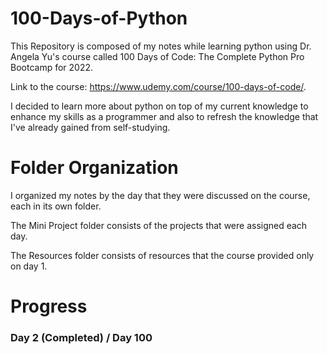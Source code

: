 # 100-Days-of-Python

This Repository is composed of my notes while learning python using Dr. Angela Yu's course called 100 Days of Code: The Complete Python Pro Bootcamp for 2022.

Link to the course: https://www.udemy.com/course/100-days-of-code/. 

I decided to learn more about python on top of my current knowledge to enhance my skills as a programmer and also to refresh the knowledge that I've already gained from self-studying. 

# Folder Organization
I organized my notes by the day that they were discussed on the course, each in its own folder. 

The Mini Project folder consists of the projects that were assigned each day. 

The Resources folder consists of resources that the course provided only on day 1. 

# Progress
### Day 2 (Completed) / Day 100
